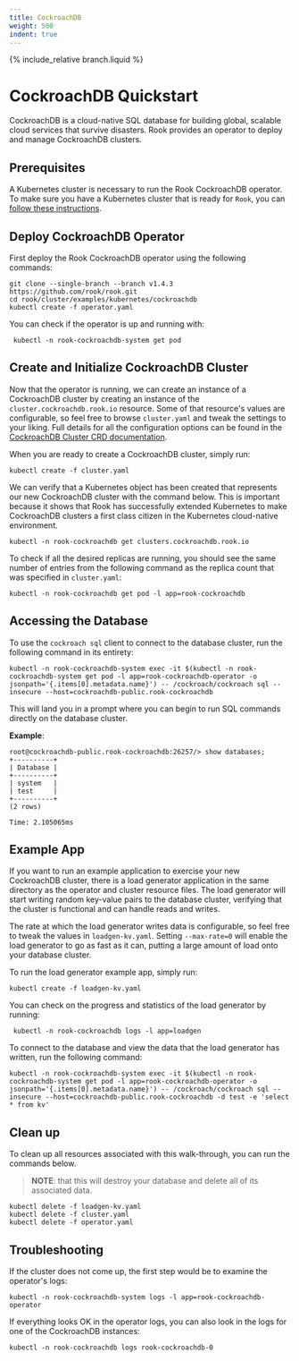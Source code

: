```yaml
---
title: CockroachDB
weight: 500
indent: true
---
```

{% include_relative branch.liquid %}

# CockroachDB Quickstart

CockroachDB is a cloud-native SQL database for building global, scalable cloud services that survive disasters.
Rook provides an operator to deploy and manage CockroachDB clusters.

## Prerequisites

A Kubernetes cluster is necessary to run the Rook CockroachDB operator.
To make sure you have a Kubernetes cluster that is ready for `Rook`, you can [follow these instructions](k8s-pre-reqs.md).

## Deploy CockroachDB Operator

First deploy the Rook CockroachDB operator using the following commands:

```console
git clone --single-branch --branch v1.4.3 https://github.com/rook/rook.git
cd rook/cluster/examples/kubernetes/cockroachdb
kubectl create -f operator.yaml
```

You can check if the operator is up and running with:

```console
 kubectl -n rook-cockroachdb-system get pod
```

## Create and Initialize CockroachDB Cluster

Now that the operator is running, we can create an instance of a CockroachDB cluster by creating an instance of the `cluster.cockroachdb.rook.io` resource.
Some of that resource's values are configurable, so feel free to browse `cluster.yaml` and tweak the settings to your liking.
Full details for all the configuration options can be found in the [CockroachDB Cluster CRD documentation](cockroachdb-cluster-crd.md).

When you are ready to create a CockroachDB cluster, simply run:

```console
kubectl create -f cluster.yaml
```

We can verify that a Kubernetes object has been created that represents our new CockroachDB cluster with the command below.
This is important because it shows that Rook has successfully extended Kubernetes to make CockroachDB clusters a first class citizen in the Kubernetes cloud-native environment.

```console
kubectl -n rook-cockroachdb get clusters.cockroachdb.rook.io
```

To check if all the desired replicas are running, you should see the same number of entries from the following command as the replica count that was specified in `cluster.yaml`:

```console
kubectl -n rook-cockroachdb get pod -l app=rook-cockroachdb
```

## Accessing the Database

To use the `cockroach sql` client to connect to the database cluster, run the following command in its entirety:

```console
kubectl -n rook-cockroachdb-system exec -it $(kubectl -n rook-cockroachdb-system get pod -l app=rook-cockroachdb-operator -o jsonpath='{.items[0].metadata.name}') -- /cockroach/cockroach sql --insecure --host=cockroachdb-public.rook-cockroachdb
```

This will land you in a prompt where you can begin to run SQL commands directly on the database cluster.

**Example**:

```console
root@cockroachdb-public.rook-cockroachdb:26257/> show databases;
+----------+
| Database |
+----------+
| system   |
| test     |
+----------+
(2 rows)

Time: 2.105065ms
```

## Example App

If you want to run an example application to exercise your new CockroachDB cluster, there is a load generator application in the same directory as the operator and cluster resource files.
The load generator will start writing random key-value pairs to the database cluster, verifying that the cluster is functional and can handle reads and writes.

The rate at which the load generator writes data is configurable, so feel free to tweak the values in `loadgen-kv.yaml`.
Setting `--max-rate=0` will enable the load generator to go as fast as it can, putting a large amount of load onto your database cluster.

To run the load generator example app, simply run:

```console
kubectl create -f loadgen-kv.yaml
```

You can check on the progress and statistics of the load generator by running:

```console
 kubectl -n rook-cockroachdb logs -l app=loadgen
```

To connect to the database and view the data that the load generator has written, run the following command:

```console
kubectl -n rook-cockroachdb-system exec -it $(kubectl -n rook-cockroachdb-system get pod -l app=rook-cockroachdb-operator -o jsonpath='{.items[0].metadata.name}') -- /cockroach/cockroach sql --insecure --host=cockroachdb-public.rook-cockroachdb -d test -e 'select * from kv'
```

## Clean up

To clean up all resources associated with this walk-through, you can run the commands below.

> **NOTE**: that this will destroy your database and delete all of its associated data.

```console
kubectl delete -f loadgen-kv.yaml
kubectl delete -f cluster.yaml
kubectl delete -f operator.yaml
```

## Troubleshooting

If the cluster does not come up, the first step would be to examine the operator's logs:

```console
kubectl -n rook-cockroachdb-system logs -l app=rook-cockroachdb-operator
```

If everything looks OK in the operator logs, you can also look in the logs for one of the CockroachDB instances:

```console
kubectl -n rook-cockroachdb logs rook-cockroachdb-0
```
